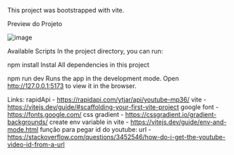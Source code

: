 This project was bootstrapped with vite.

Preview do Projeto

![image](https://github.com/Balaaozao/iOTuBe2MP3/assets/116916925/b6a84cd5-1051-42c9-93b2-2e82bd9e7509)


Available Scripts
In the project directory, you can run:

npm install
Instal All dependencies in this project

npm run dev
Runs the app in the development mode.
Open http://127.0.0.1:5173 to view it in the browser.

Links:
rapidApi - https://rapidapi.com/ytjar/api/youtube-mp36/
vite - https://vitejs.dev/guide/#scaffolding-your-first-vite-project
google font - https://fonts.google.com/
css gradient - https://cssgradient.io/gradient-backgrounds/
create env variable in vite - https://vitejs.dev/guide/env-and-mode.html
função para pegar id do youtube: url - https://stackoverflow.com/questions/3452546/how-do-i-get-the-youtube-video-id-from-a-url
